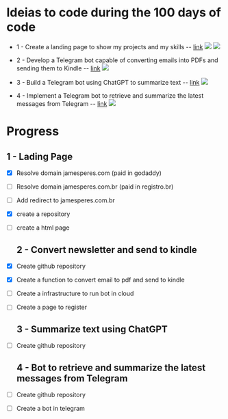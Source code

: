 # Ideias to code during the 100 days of code
 
 - 1 - Create a landing page to show my projects and my skills --  [link](#1-Lading-Page) ![](https://geps.dev/progress/20)
    ![](https://geps.dev/progress/0)

 - 2 - Develop a Telegram bot capable of converting emails into PDFs and sending them to Kindle  -- [link](#2-Convert-newsletter-and-send-to-kindle) ![](https://geps.dev/progress/0)

 - 3 - Build a Telegram bot using ChatGPT to summarize text -- [link](#3-Summarize-text-using-ChatGPT) ![](https://geps.dev/progress/0)
 
 - 4 - Implement a Telegram bot to retrieve and summarize the latest messages from Telegram  -- [link](#4-Bot-to-retrieve-and-summarize-the-latest-messages-from-Telegram) ![](https://geps.dev/progress/0)





# Progress

 ## 1 - Lading Page 
- [x] Resolve domain jamesperes.com (paid in godaddy) 
- [ ] Resolve domain jamesperes.com.br (paid in registro.br)
- [ ] Add redirect to jamesperes.com.br
- [x] create a repository
- [ ] create a html page

   ## 2 - Convert newsletter and send to kindle
- [x] Create github repository
- [x] Create a function to convert email to pdf and send to kindle
- [ ] Create a infrastructure to run bot in cloud
- [ ] Create a page to register

  ## 3 - Summarize text using ChatGPT 
- [ ] Create github repository


  ## 4 - Bot to retrieve and summarize the latest messages from Telegram
- [ ] Create github repository
- [ ] Create a bot in telegram
